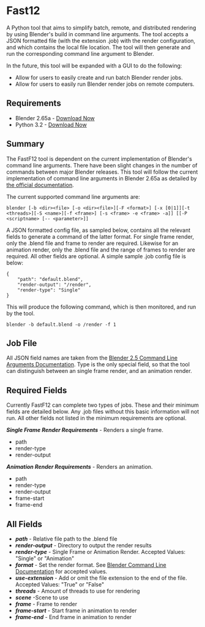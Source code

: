 Fast12
=============
A Python tool that aims to simplify batch, remote, and distributed rendering by using Blender's build in command line
arguments. The tool accepts a JSON formatted file (with the extension .job) with the render configuration, and which contains the local file location. The tool will then generate and run the corresponding command line argument to Blender. 

In the future, this tool will be expanded with a GUI to do the following:
* Allow for users to easily create and run batch Blender render jobs.
* Allow for users to easily run Blender render jobs on remote computers.

Requirements
-------
* Blender 2.65a - [Download Now](http://www.blender.org/download/get-blender/)
* Python 3.2 - [Download Now](http://www.python.org/download/releases/3.2/)

Summary
-------
The FastF12 tool is dependent on the current implementation of Blender's command line arguments. There have been slight changes in the number of commands between major Blender releases. This tool will follow the current implementation of command line arguments in Blender 2.65a as detailed by [the official documentation](http://wiki.blender.org/index.php/Doc:2.6/Manual/Render/Command_Line).

The current supported command line arguments are:

	blender [-b <dir><file> [-o <dir><file>][-F <format>] [-x [0|1]][-t <threads>][-S <name>][-f <frame>] [-s <frame> -e <frame> -a]] [[-P <scriptname> [-- <parameter>]]

A JSON formatted config file, as sampled below, contains all the relevant fields to generate a command of the latter format.
For single frame render, only the .blend file and frame to render are required. Likewise for an animation render, only the .blend file and the range of frames to render are required. All other fields are optional. A simple sample .job config file is below:

	{
	    "path": "default.blend",
	    "render-output": "/render",
	    "render-type": "Single"
	}

This will produce the following command, which is then monitored, and run by the tool. 

	blender -b default.blend -o /render -f 1

Job File
-------
All JSON field names are taken from the [Blender 2.5 Command Line Arguments Documentation](http://wiki.blender.org/index.php/Dev:2.5/Doc/Command_Line_Arguments). Type is the only special field, so that the tool can distinguish between an single frame render, and an animation render. 

## Required Fields

Currently FastF12 can complete two types of jobs. These and their minimum fields are detailed below. Any .job files without this basic information will not run. All other fields
not listed in the minimum requirements are optional. 

***Single Frame Render Requirements*** - Renders a single frame. 
* path
* render-type
* render-output

***Animation Render Requirements*** - Renders an animation. 
* path
* render-type
* render-output
* frame-start
* frame-end

## All Fields

* ***path*** - Relative file path to the .blend file
* ***render-output*** - Directory to output the render results
* ***render-type*** - Single Frame or Animation Render. Accepted Values: "Single" or "Animation"
* ***format*** - Set the render format. See [Blender Command Line Documentation](http://wiki.blender.org/index.php/Doc:2.6/Manual/Render/Command_Line) for accepted values.
* ***use-extension*** - Add or omit the file extension to the end of the file. Accepted Values: "True" or "False"
* ***threads*** - Amount of threads to use for rendering
* ***scene*** -Scene to use
* ***frame*** - Frame to render
* ***frame-start*** - Start frame in animation to render
* ***frame-end*** - End frame in animation to render